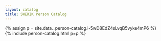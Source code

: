 ```yaml
---
layout: catalog
title: SWERIK Person Catalog
---
```

{% assign p = site.data._person-catalog.i-5wD8EdZ4sLvqB5vyke4mP6 %}
{% include person-catalog.html p=p %}

